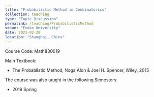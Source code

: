 ```yaml
---
title: "Probabilistic Method in Combinatorics"
collection: teaching
type: "Topic Discussion"
permalink: /teaching/ProbabilisticMethod
venue: "Fudan University"
date: 2021-02-20
location: "Shanghai, China"
---
```


Course Code: Math830019 

Main Textbook:
  * The Probablistic Method, Noga Alon & Joel H. Spencer, Wiley, 2015 

The course was also taught in the following Semesters:
 * 2019 Spring
